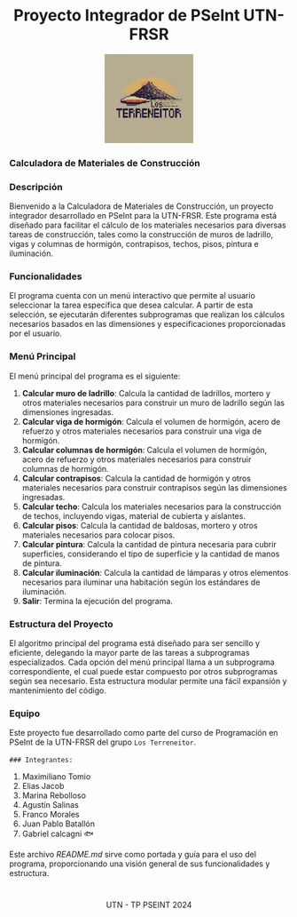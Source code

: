 <div align="center">
<h1>Proyecto Integrador de PSeInt UTN-FRSR</h1>
    <img src="https://raw.githubusercontent.com/solidsnk86/class-git/master/logo_los_terreneitor.jpg" width="160" height="160" />
</div>

<h3>Calculadora de Materiales de Construcción</h3>

### Descripción

Bienvenido a la Calculadora de Materiales de Construcción, un proyecto integrador desarrollado en PSeInt para la UTN-FRSR. Este programa está diseñado para facilitar el cálculo de los materiales necesarios para diversas tareas de construcción, tales como la construcción de muros de ladrillo, vigas y columnas de hormigón, contrapisos, techos, pisos, pintura e iluminación.

### Funcionalidades

El programa cuenta con un menú interactivo que permite al usuario seleccionar la tarea específica que desea calcular. A partir de esta selección, se ejecutarán diferentes subprogramas que realizan los cálculos necesarios basados en las dimensiones y especificaciones proporcionadas por el usuario.

### Menú Principal

El menú principal del programa es el siguiente:

1. **Calcular muro de ladrillo**: Calcula la cantidad de ladrillos, mortero y otros materiales necesarios para construir un muro de ladrillo según las dimensiones ingresadas.
2. **Calcular viga de hormigón**: Calcula el volumen de hormigón, acero de refuerzo y otros materiales necesarios para construir una viga de hormigón.
3. **Calcular columnas de hormigón**: Calcula el volumen de hormigón, acero de refuerzo y otros materiales necesarios para construir columnas de hormigón.
4. **Calcular contrapisos**: Calcula la cantidad de hormigón y otros materiales necesarios para construir contrapisos según las dimensiones ingresadas.
5. **Calcular techo**: Calcula los materiales necesarios para la construcción de techos, incluyendo vigas, material de cubierta y aislantes.
6. **Calcular pisos**: Calcula la cantidad de baldosas, mortero y otros materiales necesarios para colocar pisos.
7. **Calcular pintura**: Calcula la cantidad de pintura necesaria para cubrir superficies, considerando el tipo de superficie y la cantidad de manos de pintura.
8. **Calcular iluminación**: Calcula la cantidad de lámparas y otros elementos necesarios para iluminar una habitación según los estándares de iluminación.
9. **Salir**: Termina la ejecución del programa.

### Estructura del Proyecto

El algoritmo principal del programa está diseñado para ser sencillo y eficiente, delegando la mayor parte de las tareas a subprogramas especializados. Cada opción del menú principal llama a un subprograma correspondiente, el cual puede estar compuesto por otros subprogramas según sea necesario. Esta estructura modular permite una fácil expansión y mantenimiento del código.

### Equipo

Este proyecto fue desarrollado como parte del curso de Programación en PSeInt de la UTN-FRSR del grupo `Los Terreneitor`.

`### Integrantes:`

1. Maximiliano Tomio
2. Elias Jacob
3. Marina Rebolloso
4. Agustín Salinas
5. Franco Morales
6. Juan Pablo Batallón
7. Gabriel calcagni 🐟

Este archivo *README.md* sirve como portada y guía para el uso del programa, proporcionando una visión general de sus funcionalidades y estructura.

#

<div align="center">
UTN - TP PSEINT 2024
</div>


